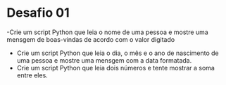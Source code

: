 # Desafio 01
-Crie um script Python que leia o nome de uma pessoa e mostre uma mensgem de boas-vindas de acordo com o valor digitado
- Crie um script Python que leia o dia, o mês e o ano de nascimento de uma pessoa e mostre uma mensgem com a data formatada.
- Crie um script Python que leia dois números e tente mostrar a soma entre eles.
